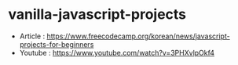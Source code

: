 # vanilla-javascript-projects

- Article : https://www.freecodecamp.org/korean/news/javascript-projects-for-beginners
- Youtube : https://www.youtube.com/watch?v=3PHXvlpOkf4